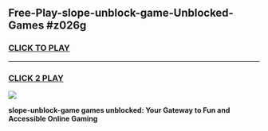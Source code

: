 
## Free-Play-slope-unblock-game-Unblocked-Games #z026g
<h3>
<a href="https://news.freeplayer.one?title=slope-unblock-game&ref=8M">CLICK TO PLAY</a></h3>
<hr>

<h3>
<a href="https://news.freeplayer.one?title=slope-unblock-game&ref=8M">CLICK 2 PLAY</a>
  
</h3>

<a href="https://news.freeplayer.one?title=slope-unblock-game&ref=8M"><img src="https://clearcache.store/games.png"></a>


**slope-unblock-game games unblocked: Your Gateway to Fun and Accessible Online Gaming**

